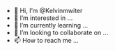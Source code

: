 - 👋 Hi, I’m @Kelvinmwiter
- 👀 I’m interested in ...
- 🌱 I’m currently learning ...
- 💞️ I’m looking to collaborate on ...
- 📫 How to reach me ...

<!---
Kelvinmwiter/Kelvinmwiter is a ✨ special ✨ repository because its `README.md` (this file) appears on your GitHub profile.
You can click the Preview link to take a look at your changes.
--->
